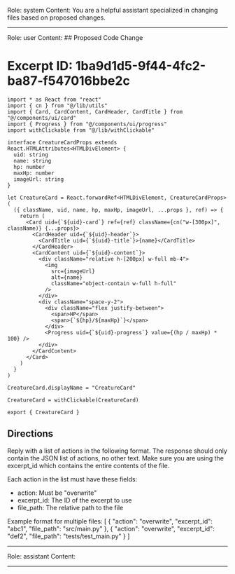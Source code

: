 Role: system
Content: You are a helpful assistant specialized in changing files based on proposed changes.
__________________
Role: user
Content: ## Proposed Code Change
# Excerpt ID: 1ba9d1d5-9f44-4fc2-ba87-f547016bbe2c
```main_game/templates/ui/components/creature/creature_card.tsx
import * as React from "react"
import { cn } from "@/lib/utils"
import { Card, CardContent, CardHeader, CardTitle } from "@/components/ui/card"
import { Progress } from "@/components/ui/progress"
import withClickable from "@/lib/withClickable"

interface CreatureCardProps extends React.HTMLAttributes<HTMLDivElement> {
  uid: string
  name: string
  hp: number
  maxHp: number
  imageUrl: string
}

let CreatureCard = React.forwardRef<HTMLDivElement, CreatureCardProps>(
  ({ className, uid, name, hp, maxHp, imageUrl, ...props }, ref) => {
    return (
      <Card uid={`${uid}-card`} ref={ref} className={cn("w-[300px]", className)} {...props}>
        <CardHeader uid={`${uid}-header`}>
          <CardTitle uid={`${uid}-title`}>{name}</CardTitle>
        </CardHeader>
        <CardContent uid={`${uid}-content`}>
          <div className="relative h-[200px] w-full mb-4">
            <img
              src={imageUrl}
              alt={name}
              className="object-contain w-full h-full"
            />
          </div>
          <div className="space-y-2">
            <div className="flex justify-between">
              <span>HP</span>
              <span>{`${hp}/${maxHp}`}</span>
            </div>
            <Progress uid={`${uid}-progress`} value={(hp / maxHp) * 100} />
          </div>
        </CardContent>
      </Card>
    )
  }
)

CreatureCard.displayName = "CreatureCard"

CreatureCard = withClickable(CreatureCard)

export { CreatureCard }
```

## Directions
Reply with a list of actions in the following format. The response should only contain the JSON list of actions, no other text.
Make sure you are using the excerpt_id which contains the entire contents of the file.

Each action in the list must have these fields:
- action: Must be "overwrite"
- excerpt_id: The ID of the excerpt to use
- file_path: The relative path to the file

Example format for multiple files:
[
    {
        "action": "overwrite",
        "excerpt_id": "abc1",
        "file_path": "src/main.py"
    },
    {
        "action": "overwrite",
        "excerpt_id": "def2",
        "file_path": "tests/test_main.py"
    }
]
__________________
Role: assistant
Content: 
__________________
